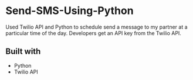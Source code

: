 # Send-SMS-Using-Python
Used Twilio API and Python to schedule send a message to my partner at a particular time of the day. Developers get an API key from the Twilio API. 

## Built with

* Python
* Twilio API

